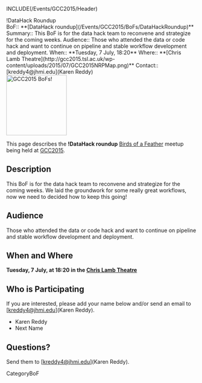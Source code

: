 INCLUDE(/Events/GCC2015/Header)

<div class="title">!DataHack Roundup</div>


<div class='dictbox'>
 BoF:: **[DataHack roundup](/Events/GCC2015/BoFs/DataHackRoundup)**
 Summary:: This BoF is for the data hack team to reconvene and strategize for the coming weeks.
 Audience:: Those who attended the data or code hack and want to continue on pipeline and stable workflow development and deployment.  
 When:: **Tuesday, 7 July, 18:20**
 Where:: **[Chris Lamb Theatre](http://gcc2015.tsl.ac.uk/wp-content/uploads/2015/07/GCC2015NRPMap.png)**
 Contact:: [kreddy4@jhmi.edu](Karen Reddy)
</div>

<div class='left'><a href='/Events/GCC2015/BoFs/'><img src='/Images/Logos/GCC2015BoFs300.png' alt='GCC2015 BoFs!' width="160" /></a></div>

This page describes the **!DataHack roundup** [Birds of a Feather](/Events/GCC2015/BoFs) meetup being held at [GCC2015](http://gcc2015.tsl.ac.uk/).

## Description

This BoF is for the data hack team to reconvene and strategize for the coming weeks. We laid the groundwork for some really great workflows, now we need to decided how to keep this going!

## Audience

 Those who attended the data or code hack and want to continue on pipeline and stable workflow development and deployment.  

## When and Where

**Tuesday, 7 July, at 18:20 in the [Chris Lamb Theatre](http://gcc2015.tsl.ac.uk/wp-content/uploads/2015/07/GCC2015NRPMap.png)**

## Who is Participating

If you are interested, please add your name below and/or send an email to [kreddy4@jhmi.edu](Karen Reddy).

* Karen Reddy
* Next Name

## Questions?

Send them to [kreddy4@jhmi.edu](Karen Reddy).

CategoryBoF
